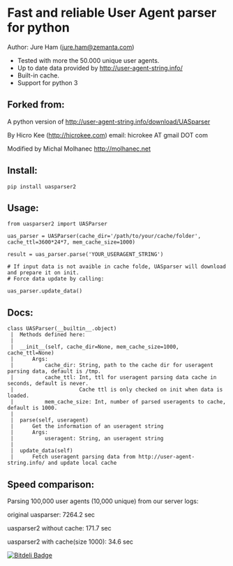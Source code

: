 Fast and reliable User Agent parser for python
==============================================
Author: Jure Ham (jure.ham@zemanta.com)

- Tested with more the 50.000 unique user agents.
- Up to date data provided by http://user-agent-string.info/
- Built-in cache.
- Support for python 3


Forked from:
---------
A python version of http://user-agent-string.info/download/UASparser

By Hicro Kee (http://hicrokee.com) email: hicrokee AT gmail DOT com

Modified by Michal Molhanec http://molhanec.net

Install:
-------
	pip install uasparser2

Usage:
------
	from uasparser2 import UASParser

	uas_parser = UASParser(cache_dir='/path/to/your/cache/folder', cache_ttl=3600*24*7, mem_cache_size=1000)

	result = uas_parser.parse('YOUR_USERAGENT_STRING')

	# If input data is not avaible in cache folde, UASparser will download and prepare it on init.
	# Force data update by calling:

	uas_parser.update_data()

Docs:
-----

    class UASParser(__builtin__.object)
     |  Methods defined here:
     |  
     |  __init__(self, cache_dir=None, mem_cache_size=1000, cache_ttl=None)
     |      Args:
     |          cache_dir: String, path to the cache dir for useragent parsing data, default is /tmp.
     |          cache_ttl: Int, ttl for useragent parsing data cache in seconds, default is never.
     |                     Cache ttl is only checked on init when data is loaded.
     |          mem_cache_size: Int, number of parsed useragents to cache, default is 1000.
     |  
     |  parse(self, useragent)
     |      Get the information of an useragent string
     |      Args:
     |          useragent: String, an useragent string
     |  
     |  update_data(self)
     |      Fetch useragent parsing data from http://user-agent-string.info/ and update local cache

Speed comparison:
-----------------
Parsing 100,000 user agents (10,000 unique) from our server logs:

original uasparser: 7264.2 sec

uasparser2 without cache: 171.7 sec

uasparser2 with cache(size 1000): 34.6 sec


[![Bitdeli Badge](https://d2weczhvl823v0.cloudfront.net/hamaxx/uasparser2/trend.png)](https://bitdeli.com/free "Bitdeli Badge")

